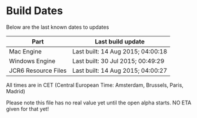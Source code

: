 # Build Dates

Below are the last known dates to updates

Part | Last build update
-----|-----
Mac Engine | Last built: 14 Aug 2015; 04:00:18
Windows Engine | Last built: 30 Jul 2015; 00:49:29
JCR6 Resource Files | Last built: 14 Aug 2015; 04:00:27
All times are in CET (Central European Time: Amsterdam, Brussels, Paris, Madrid)


Please note this file has no real value yet until the open alpha starts. NO ETA given for that yet!
